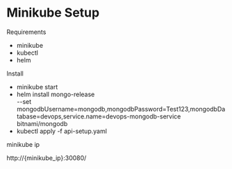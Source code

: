 # Minikube Setup

Requirements
- minikube
- kubectl
- helm

Install
* minikube start
* helm install mongo-release \
--set mongodbUsername=mongodb,mongodbPassword=Test123,mongodbDatabase=devops,service.name=devops-mongodb-service \
bitnami/mongodb
* kubectl apply -f api-setup.yaml

minikube ip

http://{minikube_ip}:30080/
